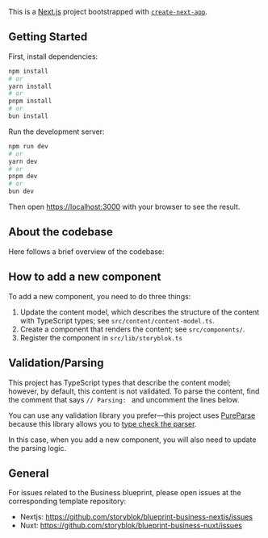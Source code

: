 This is a [Next.js](https://nextjs.org) project bootstrapped with [`create-next-app`](https://nextjs.org/docs/app/api-reference/cli/create-next-app).

## Getting Started

First, install dependencies:

```bash
npm install
# or
yarn install
# or
pnpm install
# or
bun install
```

Run the development server:

```bash
npm run dev
# or
yarn dev
# or
pnpm dev
# or
bun dev
```

Then open [https://localhost:3000](https://localhost:3000) with your browser to see the result.

## About the codebase

Here follows a brief overview of the codebase:

## How to add a new component

To add a new component, you need to do three things:

1. Update the content model, which describes the structure of the content with TypeScript types; see `src/content/content-model.ts`.
2. Create a component that renders the content; see `src/components/`.
3. Register the component in `src/lib/storyblok.ts`

## Validation/Parsing

This project has TypeScript types that describe the content model; however, by default, this content is not validated. To parse the content, find the comment that says `// Parsing: ` and uncomment the lines below.

You can use any validation library you prefer—this project uses [PureParse](https://pureparse.dev/) because this library allows you to [type check the parser](https://pureparse.dev/guide/why-pure-parse.html#why-pureparse).

In this case, when you add a new component, you will also need to update the parsing logic.

## General

For issues related to the Business blueprint, please open issues at the corresponding template repository:

- Nextjs: https://github.com/storyblok/blueprint-business-nextjs/issues
- Nuxt: https://github.com/storyblok/blueprint-business-nuxt/issues
